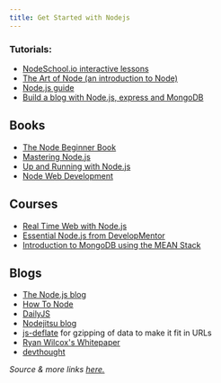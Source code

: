 ```yaml
---
title: Get Started with Nodejs
---
```

### Tutorials:

*   <a href='http://nodeschool.io/' target='_blank' rel='nofollow'>NodeSchool.io interactive lessons</a>
*   <a href='https://github.com/maxogden/art-of-node/#the-art-of-node' target='_blank' rel='nofollow'>The Art of Node (an introduction to Node)</a>
*   <a href='http://nodeguide.com/' target='_blank' rel='nofollow'>Node.js guide</a>
*   <a href='http://howtonode.org/express-mongodb' target='_blank' rel='nofollow'>Build a blog with Node.js, express and MongoDB</a>

## Books

*   <a href='http://nodebeginner.org/' target='_blank' rel='nofollow'>The Node Beginner Book</a>
*   <a href='https://github.com/visionmedia/masteringnode' target='_blank' rel='nofollow'>Mastering Node.js</a>
*   <a href='http://chimera.labs.oreilly.com/books/1234000001808/index.html' target='_blank' rel='nofollow'>Up and Running with Node.js</a>
*   <a href='https://www.packtpub.com/web-development/node-web-development' target='_blank' rel='nofollow'>Node Web Development</a>

## Courses

*   <a href='http://node.codeschool.com/' target='_blank' rel='nofollow'>Real Time Web with Node.js</a>
*   <a href='http://www.globalknowledge.co.uk/courses/it-subjects/application-development/' target='_blank' rel='nofollow'>Essential Node.js from DevelopMentor</a>
*   <a href='https://www.edx.org/course/introduction-mongodb-using-mean-stack-mongodbx-m101x-0' target='_blank' rel='nofollow'>Introduction to MongoDB using the MEAN Stack</a>

## Blogs

*   <a href='http://blog.nodejs.org/' target='_blank' rel='nofollow'>The Node.js blog</a>
*   <a href='http://howtonode.org/' target='_blank' rel='nofollow'>How To Node</a>
*   <a href='http://dailyjs.com/' target='_blank' rel='nofollow'>DailyJS</a>
*   <a href='http://blog.nodejitsu.com/' target='_blank' rel='nofollow'>Nodejitsu blog</a>
*   <a href='https://github.com/dankogai/js-deflate' target='_blank' rel='nofollow'>js-deflate</a> for gzipping of data to make it fit in URLs
*   <a href='http://www.wilcoxd.com/whitepapers/node_js/' target='_blank' rel='nofollow'>Ryan Wilcox's Whitepaper</a>
*   <a href='http://www.devthought.com/' target='_blank' rel='nofollow'>devthought</a>

_Source & more links <a href='http://stackoverflow.com/questions/2353818/how-do-i-get-started-with-node-js/5511507#5511507' target='_blank' rel='nofollow'>here.</a>_